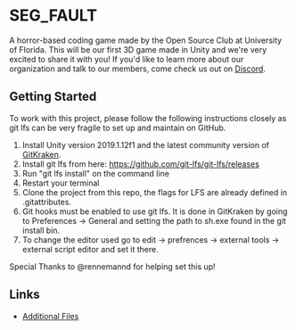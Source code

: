 # SEG_FAULT
A horror-based coding game made by the Open Source Club at University of Florida. This will be our first 3D game made in Unity and we're very excited to share it with you! If you'd like to learn more about our organization and talk to our members, come check us out on [Discord](discord.gg/Gsxej6u).

## Getting Started
To work with this project, please follow the following instructions closely as git lfs can be very fragile to set up and maintain on GitHub.

1. Install Unity version 2019.1.12f1 and the latest community version of [GitKraken](https://www.gitkraken.com/).
2. Install git lfs from here: https://github.com/git-lfs/git-lfs/releases
3. Run "git lfs install" on the command line
4. Restart your terminal
5. Clone the project from this repo, the flags for LFS are already defined in .gitattributes.
6. Git hooks must be enabled to use git lfs. It is done in GitKraken by going to Preferences -> General and setting the path to sh.exe found in the git install bin. 
7. To change the editor used go to edit -> prefrences -> external tools -> external script editor and set it there.

Special Thanks to @rennemannd for helping set this up!

## Links
* [Additional Files](https://drive.google.com/drive/folders/1Lb8VJFtlIOahXul-P6_BCFAC_xXKH7I5?usp=sharing)

